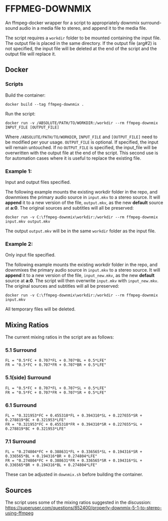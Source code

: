 # FFPMEG-DOWNMIX

An ffmpeg-docker wrapper for a script to appropriately downmix surround-sound audio in a media file to stereo, and append it to the media file.  

The script requires a `workdir` folder to be mounted containing the input file. The output file is placed in the same directory.
If the output file (arg#2) is not specified, the input file will be deleted at the end of the script and the output file will replace it.

## Docker

### Scripts

Build the container:

    docker build --tag ffmpeg-downmix .

Run the script:

    docker run -v /ABSOLUTE/PATH/TO/WORKDIR:/workdir --rm ffmpeg-downmix INPUT_FILE [OUTPUT_FILE]

Where `/ABSOLUTE/PATH/TO/WORKDIR`, `INPUT_FILE` and `[OUTPUT_FILE]` need to be modified per your usage.
`OUTPUT_FILE` is optional. If specified, the input will remain untouched.
If no `OUTPUT_FILE` is specified, the input_file will be overwritten with the output file at the end of the script.
This second use is for automation cases where it is useful to replace the existing file.

### Example 1:

Input and output files specified.

The following example mounts the existing workdir folder in the repo, and downmixes the primary audio source in `input.mkv` to 
a stereo source. It will **append** it to a new version of the file, `output.mkv`, as the new **default** source at **a:0**.
The original sources and subtitles will all be preserved:

    docker run -v C:\ffmpeg-downmix\workdir:/workdir --rm ffmpeg-downmix input.mkv output.mkv

The output `output.mkv` will be in the same `workdir` folder as the input file.

### Example 2: 

Only input file specified.

The following example mounts the existing workdir folder in the repo, and downmixes the primary audio source in `input.mkv` to 
a stereo source. It will **append** it to a new version of the file, `input_new.mkv`, as the new **default** source at **a:0**.
The script will then overwrite `input.mkv` with `input_new.mkv`.
The original sources and subtitles will all be preserved:

    docker run -v C:\ffmpeg-downmix\workdir:/workdir --rm ffmpeg-downmix input.mkv

All temporary files will be deleted.

## Mixing Ratios

The current mixing ratios in the script are as follows:

### 5.1 Surround

    FL = "0.5*FC + 0.707*FL + 0.707*BL + 0.5*LFE"
    FR = "0.5*FC + 0.707*FR + 0.707*BR + 0.5*LFE"

### 5.1(side) Surround

    FL = "0.5*FC + 0.707*FL + 0.707*SL + 0.5*LFE"
    FR = "0.5*FC + 0.707*FR + 0.707*SR + 0.5*LFE"

### 6.1 Surround

    FL = "0.321953*FC + 0.455310*FL + 0.394310*SL + 0.227655*SR + 0.278819*BC + 0.321953*LFE"
    FR = "0.321953*FC + 0.455310*FR + 0.394310*SR + 0.227655*SL + 0.278819*BC + 0.321953*LFE"

### 7.1 Surround

    FL = "0.274804*FC + 0.388631*FL + 0.336565*SL + 0.194316*SR + 0.336565*BL + 0.194316*BR + 0.274804*LFE"
    FR = "0.274804*FC + 0.388631*FR + 0.336565*SR + 0.194316*SL + 0.336565*BR + 0.194316*BL + 0.274804*LFE"

These can be adjusted in `downmix.sh` before building the container.

## Sources

The script uses some of the mixing ratios suggested in the discussion:
https://superuser.com/questions/852400/properly-downmix-5-1-to-stereo-using-ffmpeg